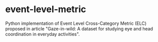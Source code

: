 # event-level-metric
Python implementation of Event Level Cross-Category Metric (ELC) proposed in article "Gaze-in-wild: A dataset for studying eye and head coordination in everyday activities".
